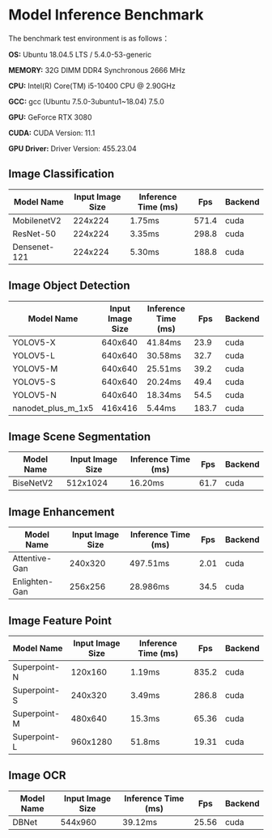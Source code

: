 # Model Inference Benchmark

The benchmark test environment is as follows：

**OS:** Ubuntu 18.04.5 LTS / 5.4.0-53-generic

**MEMORY:** 32G DIMM DDR4 Synchronous 2666 MHz

**CPU:** Intel(R) Core(TM) i5-10400 CPU @ 2.90GHz

**GCC:** gcc (Ubuntu 7.5.0-3ubuntu1~18.04) 7.5.0

**GPU:** GeForce RTX 3080

**CUDA:** CUDA Version: 11.1

**GPU Driver:** Driver Version: 455.23.04

## Image Classification

| Model Name | Input Image Size | Inference Time (ms) | Fps | Backend |
|------------|------------------|----------------|-----|----|
| MobilenetV2 | 224x224 | 1.75ms | 571.4 | cuda |
| ResNet-50   | 224x224 | 3.35ms | 298.8 | cuda |
| Densenet-121| 224x224 | 5.30ms | 188.8 | cuda |

## Image Object Detection

| Model Name | Input Image Size  | Inference Time (ms) | Fps | Backend |
|------------|-------------------|----------------|-----|----|
| YOLOV5-X   | 640x640 | 41.84ms | 23.9 | cuda |
| YOLOV5-L   | 640x640 | 30.58ms | 32.7 | cuda |
| YOLOV5-M   | 640x640 | 25.51ms | 39.2 | cuda |
| YOLOV5-S   | 640x640 | 20.24ms | 49.4 | cuda |
| YOLOV5-N   | 640x640 | 18.34ms | 54.5 | cuda |
| nanodet_plus_m_1x5 | 416x416 | 5.44ms | 183.7 | cuda |

## Image Scene Segmentation

| Model Name | Input Image Size  | Inference Time (ms) | Fps | Backend |
|------------|-------------------|----------------|-----|----|
| BiseNetV2  | 512x1024 | 16.20ms | 61.7 | cuda |

## Image Enhancement

| Model Name | Input Image Size  | Inference Time (ms) | Fps | Backend |
|------------|-------------------|----------------|-----|----|
| Attentive-Gan  | 240x320 | 497.51ms | 2.01 | cuda |
| Enlighten-Gan  | 256x256 | 28.986ms | 34.5 | cuda |

## Image Feature Point

| Model Name | Input Image Size  | Inference Time (ms) | Fps | Backend |
|------------|-------------------|----------------|-----|----|
| Superpoint-N | 120x160 | 1.19ms | 835.2 | cuda |
| Superpoint-S | 240x320 | 3.49ms | 286.8 | cuda |
| Superpoint-M | 480x640 | 15.3ms | 65.36 | cuda |
| Superpoint-L | 960x1280| 51.8ms | 19.31 | cuda |

## Image OCR

| Model Name | Input Image Size  | Inference Time (ms) | Fps | Backend |
|------------|-------------------|----------------|-----|----|
| DBNet | 544x960 | 39.12ms | 25.56 | cuda |
